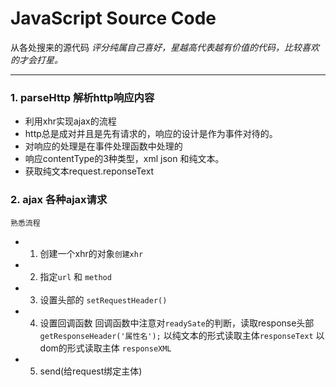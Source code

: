 # JavaScript Source Code

从各处搜来的源代码
*评分纯属自己喜好，星越高代表越有价值的代码，比较喜欢的才会打星。*

---

### 1. parseHttp  解析http响应内容
*  利用xhr实现ajax的流程
*  http总是成对并且是先有请求的，响应的设计是作为事件对待的。
*  对响应的处理是在事件处理函数中处理的
*  响应contentType的3种类型，xml json 和纯文本。 
*  获取纯文本request.reponseText

### 2. ajax 各种ajax请求
	熟悉流程   
* 1. 创建一个xhr的对象```创建xhr```  
* 2. 指定```url``` 和 ```method```
* 3. 设置头部的 ```setRequestHeader()```
* 4. 设置回调函数 回调函数中注意对```readySate```的判断，读取response头部```getResponseHeader('属性名');``` 以纯文本的形式读取主体```responseText```  以dom的形式读取主体 ```responseXML```
* 5. send(给request绑定主体)

